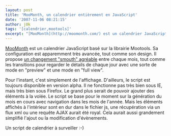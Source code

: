```yaml
---
layout: post
title: 'MooMonth, un calendrier entièrement en JavaScript'
date: '2007-11-06 08:21:15'
author: j0k
tags: '[calendrier,mootools]'
excerpt: "[MooMonth](http://moomonth.com/) est un calendrier JavaScript basé sur la librairie Mootools. Sa configuration est apparemment très avancée, tout comme son design.     \nIl propose [un changement \"smouth\" agréable](http://moomonth.com/demo/index.html) entre chaque mois, tout comme les transitions pour regarder le détails de chaque jour avec      …"
---
```


[MooMonth](http://moomonth.com/) est un calendrier JavaScript basé sur la librairie Mootools. Sa configuration est apparemment très avancée, tout comme son design.
Il propose [un changement "smouth" agréable](http://moomonth.com/demo/index.html) entre chaque mois, tout comme les transitions pour regarder le détails de chaque jour avec une sorte de mode en "preview" et une mode en "full view".

Pour l'instant, c'est simplement de l'affichage. D'ailleurs, le script est toujours disponible en version alpha. Il ne fonctionne pas très bien sous IE, mais très bien sous Firefox.   Le grand plus serait de pouvoir ajouter des éléments à la volée. Le script se base pour le moment sur la génération du mois en cours avec navigation dans les mois de l'année. Mais les éléments affichés à l'intérieur sont en dur dans le fichier js, une récupération via un flux xml ou une requête AJAX aurait été royal. Cela aurait aussi grandement simplifié l'ajout ou la modification d'évènements.

Un script de calendrier à surveiller :-)
